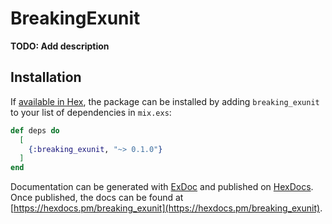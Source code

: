 # BreakingExunit

**TODO: Add description**

## Installation

If [available in Hex](https://hex.pm/docs/publish), the package can be installed
by adding `breaking_exunit` to your list of dependencies in `mix.exs`:

```elixir
def deps do
  [
    {:breaking_exunit, "~> 0.1.0"}
  ]
end
```

Documentation can be generated with [ExDoc](https://github.com/elixir-lang/ex_doc)
and published on [HexDocs](https://hexdocs.pm). Once published, the docs can
be found at [https://hexdocs.pm/breaking_exunit](https://hexdocs.pm/breaking_exunit).


